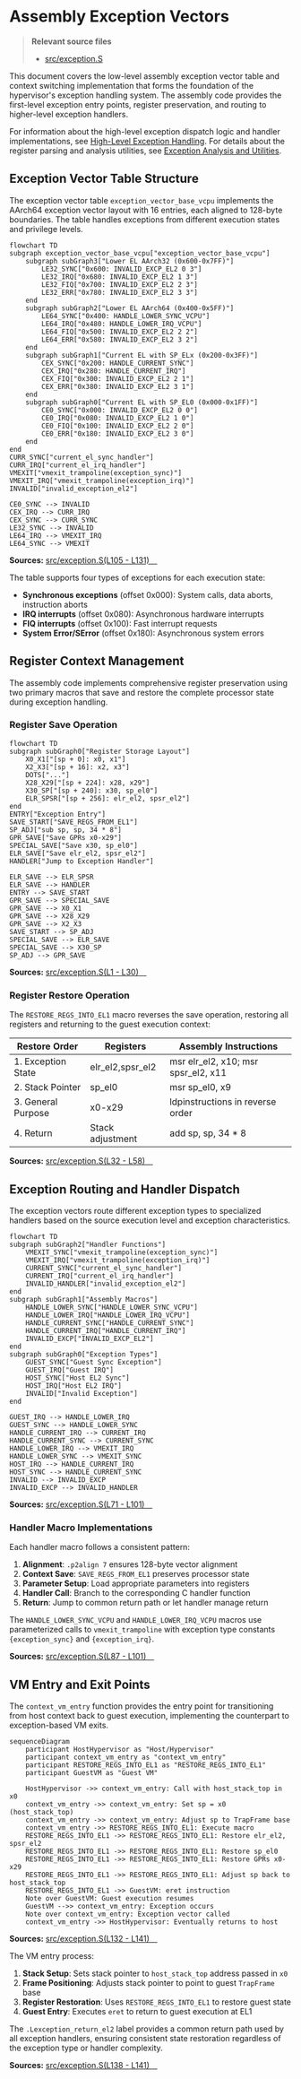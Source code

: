 # Assembly Exception Vectors

> **Relevant source files**
> * [src/exception.S](https://github.com/arceos-hypervisor/arm_vcpu/blob/4dd7e5df/src/exception.S)

This document covers the low-level assembly exception vector table and context switching implementation that forms the foundation of the hypervisor's exception handling system. The assembly code provides the first-level exception entry points, register preservation, and routing to higher-level exception handlers.

For information about the high-level exception dispatch logic and handler implementations, see [High-Level Exception Handling](/arceos-hypervisor/arm_vcpu/4.3-high-level-exception-handling). For details about the register parsing and analysis utilities, see [Exception Analysis and Utilities](/arceos-hypervisor/arm_vcpu/4.2-exception-analysis-and-utilities).

## Exception Vector Table Structure

The exception vector table `exception_vector_base_vcpu` implements the AArch64 exception vector layout with 16 entries, each aligned to 128-byte boundaries. The table handles exceptions from different execution states and privilege levels.

```mermaid
flowchart TD
subgraph exception_vector_base_vcpu["exception_vector_base_vcpu"]
    subgraph subGraph3["Lower EL AArch32 (0x600-0x7FF)"]
        LE32_SYNC["0x600: INVALID_EXCP_EL2 0 3"]
        LE32_IRQ["0x680: INVALID_EXCP_EL2 1 3"]
        LE32_FIQ["0x700: INVALID_EXCP_EL2 2 3"]
        LE32_ERR["0x780: INVALID_EXCP_EL2 3 3"]
    end
    subgraph subGraph2["Lower EL AArch64 (0x400-0x5FF)"]
        LE64_SYNC["0x400: HANDLE_LOWER_SYNC_VCPU"]
        LE64_IRQ["0x480: HANDLE_LOWER_IRQ_VCPU"]
        LE64_FIQ["0x500: INVALID_EXCP_EL2 2 2"]
        LE64_ERR["0x580: INVALID_EXCP_EL2 3 2"]
    end
    subgraph subGraph1["Current EL with SP_ELx (0x200-0x3FF)"]
        CEX_SYNC["0x200: HANDLE_CURRENT_SYNC"]
        CEX_IRQ["0x280: HANDLE_CURRENT_IRQ"]
        CEX_FIQ["0x300: INVALID_EXCP_EL2 2 1"]
        CEX_ERR["0x380: INVALID_EXCP_EL2 3 1"]
    end
    subgraph subGraph0["Current EL with SP_EL0 (0x000-0x1FF)"]
        CE0_SYNC["0x000: INVALID_EXCP_EL2 0 0"]
        CE0_IRQ["0x080: INVALID_EXCP_EL2 1 0"]
        CE0_FIQ["0x100: INVALID_EXCP_EL2 2 0"]
        CE0_ERR["0x180: INVALID_EXCP_EL2 3 0"]
    end
end
CURR_SYNC["current_el_sync_handler"]
CURR_IRQ["current_el_irq_handler"]
VMEXIT["vmexit_trampoline(exception_sync)"]
VMEXIT_IRQ["vmexit_trampoline(exception_irq)"]
INVALID["invalid_exception_el2"]

CE0_SYNC --> INVALID
CEX_IRQ --> CURR_IRQ
CEX_SYNC --> CURR_SYNC
LE32_SYNC --> INVALID
LE64_IRQ --> VMEXIT_IRQ
LE64_SYNC --> VMEXIT
```

**Sources:** [src/exception.S(L105 - L131)&emsp;](https://github.com/arceos-hypervisor/arm_vcpu/blob/4dd7e5df/src/exception.S#L105-L131)

The table supports four types of exceptions for each execution state:

* **Synchronous exceptions** (offset 0x000): System calls, data aborts, instruction aborts
* **IRQ interrupts** (offset 0x080): Asynchronous hardware interrupts
* **FIQ interrupts** (offset 0x100): Fast interrupt requests
* **System Error/SError** (offset 0x180): Asynchronous system errors

## Register Context Management

The assembly code implements comprehensive register preservation using two primary macros that save and restore the complete processor state during exception handling.

### Register Save Operation

```mermaid
flowchart TD
subgraph subGraph0["Register Storage Layout"]
    X0_X1["[sp + 0]: x0, x1"]
    X2_X3["[sp + 16]: x2, x3"]
    DOTS["..."]
    X28_X29["[sp + 224]: x28, x29"]
    X30_SP["[sp + 240]: x30, sp_el0"]
    ELR_SPSR["[sp + 256]: elr_el2, spsr_el2"]
end
ENTRY["Exception Entry"]
SAVE_START["SAVE_REGS_FROM_EL1"]
SP_ADJ["sub sp, sp, 34 * 8"]
GPR_SAVE["Save GPRs x0-x29"]
SPECIAL_SAVE["Save x30, sp_el0"]
ELR_SAVE["Save elr_el2, spsr_el2"]
HANDLER["Jump to Exception Handler"]

ELR_SAVE --> ELR_SPSR
ELR_SAVE --> HANDLER
ENTRY --> SAVE_START
GPR_SAVE --> SPECIAL_SAVE
GPR_SAVE --> X0_X1
GPR_SAVE --> X28_X29
GPR_SAVE --> X2_X3
SAVE_START --> SP_ADJ
SPECIAL_SAVE --> ELR_SAVE
SPECIAL_SAVE --> X30_SP
SP_ADJ --> GPR_SAVE
```

**Sources:** [src/exception.S(L1 - L30)&emsp;](https://github.com/arceos-hypervisor/arm_vcpu/blob/4dd7e5df/src/exception.S#L1-L30)

### Register Restore Operation

The `RESTORE_REGS_INTO_EL1` macro reverses the save operation, restoring all registers and returning to the guest execution context:

|Restore Order|Registers|Assembly Instructions|
| --- | --- | --- |
|1. Exception State|elr_el2,spsr_el2|msr elr_el2, x10; msr spsr_el2, x11|
|2. Stack Pointer|sp_el0|msr sp_el0, x9|
|3. General Purpose|x0-x29|ldpinstructions in reverse order|
|4. Return|Stack adjustment|add sp, sp, 34 * 8|

**Sources:** [src/exception.S(L32 - L58)&emsp;](https://github.com/arceos-hypervisor/arm_vcpu/blob/4dd7e5df/src/exception.S#L32-L58)

## Exception Routing and Handler Dispatch

The exception vectors route different exception types to specialized handlers based on the source execution level and exception characteristics.

```mermaid
flowchart TD
subgraph subGraph2["Handler Functions"]
    VMEXIT_SYNC["vmexit_trampoline(exception_sync)"]
    VMEXIT_IRQ["vmexit_trampoline(exception_irq)"]
    CURRENT_SYNC["current_el_sync_handler"]
    CURRENT_IRQ["current_el_irq_handler"]
    INVALID_HANDLER["invalid_exception_el2"]
end
subgraph subGraph1["Assembly Macros"]
    HANDLE_LOWER_SYNC["HANDLE_LOWER_SYNC_VCPU"]
    HANDLE_LOWER_IRQ["HANDLE_LOWER_IRQ_VCPU"]
    HANDLE_CURRENT_SYNC["HANDLE_CURRENT_SYNC"]
    HANDLE_CURRENT_IRQ["HANDLE_CURRENT_IRQ"]
    INVALID_EXCP["INVALID_EXCP_EL2"]
end
subgraph subGraph0["Exception Types"]
    GUEST_SYNC["Guest Sync Exception"]
    GUEST_IRQ["Guest IRQ"]
    HOST_SYNC["Host EL2 Sync"]
    HOST_IRQ["Host EL2 IRQ"]
    INVALID["Invalid Exception"]
end

GUEST_IRQ --> HANDLE_LOWER_IRQ
GUEST_SYNC --> HANDLE_LOWER_SYNC
HANDLE_CURRENT_IRQ --> CURRENT_IRQ
HANDLE_CURRENT_SYNC --> CURRENT_SYNC
HANDLE_LOWER_IRQ --> VMEXIT_IRQ
HANDLE_LOWER_SYNC --> VMEXIT_SYNC
HOST_IRQ --> HANDLE_CURRENT_IRQ
HOST_SYNC --> HANDLE_CURRENT_SYNC
INVALID --> INVALID_EXCP
INVALID_EXCP --> INVALID_HANDLER
```

**Sources:** [src/exception.S(L71 - L101)&emsp;](https://github.com/arceos-hypervisor/arm_vcpu/blob/4dd7e5df/src/exception.S#L71-L101)

### Handler Macro Implementations

Each handler macro follows a consistent pattern:

1. **Alignment**: `.p2align 7` ensures 128-byte vector alignment
2. **Context Save**: `SAVE_REGS_FROM_EL1` preserves processor state
3. **Parameter Setup**: Load appropriate parameters into registers
4. **Handler Call**: Branch to the corresponding C handler function
5. **Return**: Jump to common return path or let handler manage return

The `HANDLE_LOWER_SYNC_VCPU` and `HANDLE_LOWER_IRQ_VCPU` macros use parameterized calls to `vmexit_trampoline` with exception type constants `{exception_sync}` and `{exception_irq}`.

**Sources:** [src/exception.S(L87 - L101)&emsp;](https://github.com/arceos-hypervisor/arm_vcpu/blob/4dd7e5df/src/exception.S#L87-L101)

## VM Entry and Exit Points

The `context_vm_entry` function provides the entry point for transitioning from host context back to guest execution, implementing the counterpart to exception-based VM exits.

```mermaid
sequenceDiagram
    participant HostHypervisor as "Host/Hypervisor"
    participant context_vm_entry as "context_vm_entry"
    participant RESTORE_REGS_INTO_EL1 as "RESTORE_REGS_INTO_EL1"
    participant GuestVM as "Guest VM"

    HostHypervisor ->> context_vm_entry: Call with host_stack_top in x0
    context_vm_entry ->> context_vm_entry: Set sp = x0 (host_stack_top)
    context_vm_entry ->> context_vm_entry: Adjust sp to TrapFrame base
    context_vm_entry ->> RESTORE_REGS_INTO_EL1: Execute macro
    RESTORE_REGS_INTO_EL1 ->> RESTORE_REGS_INTO_EL1: Restore elr_el2, spsr_el2
    RESTORE_REGS_INTO_EL1 ->> RESTORE_REGS_INTO_EL1: Restore sp_el0
    RESTORE_REGS_INTO_EL1 ->> RESTORE_REGS_INTO_EL1: Restore GPRs x0-x29
    RESTORE_REGS_INTO_EL1 ->> RESTORE_REGS_INTO_EL1: Adjust sp back to host_stack_top
    RESTORE_REGS_INTO_EL1 ->> GuestVM: eret instruction
    Note over GuestVM: Guest execution resumes
    GuestVM -->> context_vm_entry: Exception occurs
    Note over context_vm_entry: Exception vector called
    context_vm_entry ->> HostHypervisor: Eventually returns to host
```

**Sources:** [src/exception.S(L132 - L141)&emsp;](https://github.com/arceos-hypervisor/arm_vcpu/blob/4dd7e5df/src/exception.S#L132-L141)

The VM entry process:

1. **Stack Setup**: Sets stack pointer to `host_stack_top` address passed in `x0`
2. **Frame Positioning**: Adjusts stack pointer to point to guest `TrapFrame` base
3. **Register Restoration**: Uses `RESTORE_REGS_INTO_EL1` to restore guest state
4. **Guest Entry**: Executes `eret` to return to guest execution at EL1

The `.Lexception_return_el2` label provides a common return path used by all exception handlers, ensuring consistent state restoration regardless of the exception type or handler complexity.

**Sources:** [src/exception.S(L138 - L141)&emsp;](https://github.com/arceos-hypervisor/arm_vcpu/blob/4dd7e5df/src/exception.S#L138-L141)